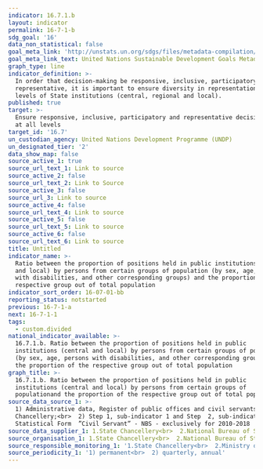 ```yaml
---
indicator: 16.7.1.b
layout: indicator
permalink: 16-7-1-b
sdg_goal: '16'
data_non_statistical: false
goal_meta_link: 'http://unstats.un.org/sdgs/files/metadata-compilation/Metadata-Goal-16.pdf'
goal_meta_link_text: United Nations Sustainable Development Goals Metadata (PDF 4.0 MB)
graph_type: line
indicator_definition: >-
  In order that decision-making be responsive, inclusive, participatory and
  representative, it is important to ensure diversity in representation at all
  levels of State institutions (central, regional and local).
published: true
target: >-
  Ensure responsive, inclusive, participatory and representative decision-making
  at all levels
target_id: '16.7'
un_custodian_agency: United Nations Development Programme (UNDP)
un_designated_tier: '2'
data_show_map: false
source_active_1: true
source_url_text_1: Link to source
source_active_2: false
source_url_text_2: Link to Source
source_active_3: false
source_url_3: Link to source
source_active_4: false
source_url_text_4: Link to source
source_active_5: false
source_url_text_5: Link to source
source_active_6: false
source_url_text_6: Link to source
title: Untitled
indicator_name: >-
  Ratio between the proportion of positions held in public institutions (central
  and local) by persons from certain groups of population (by sex, age, persons
  with disabilities, and other corresponding groups) and the proportion of the
  respective group out of total population
indicator_sort_order: 16-07-01-bb
reporting_status: notstarted
previous: 16-7-1-a
next: 16-7-1-1
tags:
  - custom.divided
national_indicator_available: >-
  16.7.1.b. Ratio between the proportion of positions held in public
  institutions (central and local) by persons from certain groups of population
  (by sex, age, persons with disabilities, and other corresponding groups) and
  the proportion of the respective group out of total population
graph_title: >-
  16.7.1.b. Ratio between the proportion of positions held in public
  institutions (central and local) by persons from certain groups of
  populationand the proportion of the respective group out of total population
source_data_source_1: >-
  1) Administrative data, Register of public offices and civil servants - State
  Chancellery;<br>  2) Step 1, sub-indicator 1 and Step  2, sub-indicator 1-
  Statistical Form  ”Civil Servant” - NBS - exclusively for 2010-2018
source_data_supplier_1: 1.State Chancellery<br>  2.National Bureau of Statistics
source_organisation_1: 1.State Chancellery<br>  2.National Bureau of Statistics
source_responsible_monitoring_1: '1.State Chancellery<br>  2.Ministry of Health, Labour and Social Protection'
source_periodicity_1: '1) permanent<br>  2) quarterly, annual'
---
```

